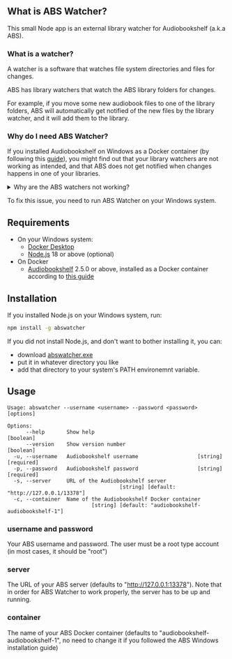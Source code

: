 ## What is ABS Watcher?

This small Node app is an external library watcher for Audiobookshelf (a.k.a ABS).

### What is a watcher?

A watcher is a software that watches file system directories and files for changes. 

ABS has library watchers that watch the ABS library folders for changes. 

For example, if you move some new audiobook files to one of the library folders, ABS will automatically get notified of the new files by the library watcher, and it will add them to the library.

### Why do I need ABS Watcher?

If you installed Audiobookshelf on Windows as a Docker container (by following this [guide](https://www.audiobookshelf.org/guides/docker-install)), you might find out that your library watchers are not working as intended, and that ABS does not get notified when changes happens in one of your libraries. 

<details><summary>Why are the ABS watchers not working?</summary>
In most cases, Docker Desktop on Windows is installed on WSL (Windows Subsystem for Linux) 2. 

This means that your Docker containers run on an isloated Linux virtual machine, so by default they cannot see your Windows drives and folders. In order to make Windows folders visible to Your docker container, you define them as Docker volumes. 

These can be defined, for example, in the Docker Compose configuration (as explained in the ABS Windows installation guide), like this:

```sh
version: "3.7"
services:
  audiobookshelf:
    image: ghcr.io/advplyr/audiobookshelf:latest
    ports:
      - 13378:80
    volumes:
      - F:\Audiobooks:/audiobooks
      - F:\Audiobookshelf\config:/config
      - F:\Audiobookshelf\metadara:/metadata
```

In the example above, /audiobooks is defined as a volume that maps to the Windows folder F:\audiobooks.

This way, you can create an ABS library that points to the /audiobooks folder, which maps to F:\audiobooks where all your books are kept. ABS can access, read, and write to this folder like every other folder. 

Watching for changes, however, will not work in most cases, because it relies on notifications from the operating system hosting the watched folder (Windows, in our case), and those notifications are not passed from Windows to WSL. 

So, in our example, any changes made to F:\audiobooks by any Windows application, will not be visible to the ABS library watcher (running on WSL).
</details>


To fix this issue, you need to run ABS Watcher on your Windows system.

## Requirements
* On your Windows system:
    * [Docker Desktop](https://www.docker.com/products/docker-desktop/)
    * [Node.js](https://nodejs.org/en) 18 or above (optional)
* On Docker
    * [Audiobookshelf](https://www.audiobookshelf.org/) 2.5.0 or above, installed as a Docker container according to [this guide](https://www.audiobookshelf.org/guides/docker-install)

## Installation

If you installed Node.js on your Windows system, run:

```sh
npm install -g abswatcher
```

If you did not install Node.js, and don't want to bother installing it, you can: 
* download [abswatcher.exe](https://github.com/mikiher/abswatcher/releases/download/0.1.0/abswatcher.exe)
* put it in whatever directory you like
* add that directory to your system's PATH environemnt variable.

## Usage

```console
Usage: abswatcher --username <username> --password <password> [options]

Options:
      --help       Show help                                           [boolean]
      --version    Show version number                                 [boolean]
  -u, --username   Audiobookshelf username                   [string] [required]
  -p, --password   Audiobookshelf password                   [string] [required]
  -s, --server     URL of the Audiobookshelf server
                                    [string] [default: "http://127.0.0.1/13378"]
  -c, --container  Name of the Audiobookshelf Docker container
                           [string] [default: "audiobookshelf-audiobookshelf-1"]
```

### username and password
Your ABS username and password. The user must be a root type account (in most cases, it should be "root")
### server
The URL of your ABS server (defaults to "http://127.0.0.1:13378"). Note that in order for ABS Watcher to work properly, the server has to be up and running.
### container
The name of your ABS Docker container (defaults to "audiobookshelf-audiobookshelf-1", no need to change it if you followed the ABS Windows installation guide)
